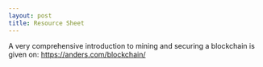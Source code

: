 ```yaml
---
layout: post
title: Resource Sheet
---
```


A very comprehensive introduction to mining and securing a blockchain is given on: https://anders.com/blockchain/
